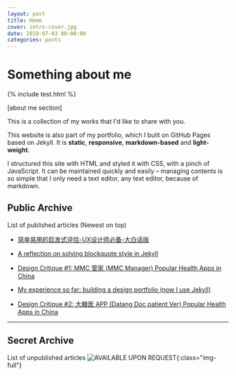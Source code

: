 ```yaml
---
layout: post
title: Home
cover: intro-cover.jpg
date: 2019-07-03 00:00:00
categories: posts
---
```


# Something about me

{% include test.html %}

[about me section]

This is a collection of my works that I'd like to share with you.

This website is also part of my portfolio, which I built on GitHub Pages based on Jekyll. It is **static**, **responsive**, **markdown-based** and **light-weight**.

I structured this site with HTML and styled it with CSS, with a pinch of JavaScript. It can be maintained quickly and easily – managing contents is so simple that I only need a text editor, any text editor, because of markdown.

##  Public Archive
List of published articles (Newest on top)

- [简单易用的启发式评估-UX设计师必备-大白话版](https://www.jianshu.com/p/6903f48ea240)

- [A reflection on solving blockquote style in Jekyll](https://medium.com/@cjcnex/a-reflection-on-solving-blockquote-style-in-jekyll-e6109c8c03a)

- [Design Critique #1: MMC 管家 (MMC Manager) Popular Health Apps in China](https://medium.com/@cjcnex/design-critique-1-mmc-%E7%AE%A1%E5%AE%B6-mmc-manager-popular-health-apps-in-china-d9acb0761f38)

- [My experience so far: building a design portfolio (now I use Jekyll)](https://medium.com/@cjcnex/my-experience-so-far-building-a-design-portfolio-now-i-use-jekyll-378fe94cb816)

- [Design Critique #2: 大糖医 APP (Datang Doc patient Ver) Popular Health Apps in China](https://medium.com/@cjcnex/design-critique-2-%E5%A4%A7%E7%B3%96%E5%8C%BB-app-sugar-doc-popular-health-apps-in-china-2a4805eed5e2)

---
## Secret Archive
List of unpublished articles
![AVAILABLE UPON REQUEST]({{site.baseurl}}/assets/images/killlakill.png){:class="img-full"}
